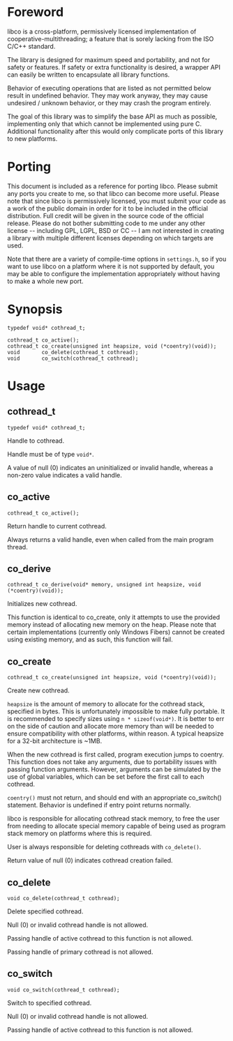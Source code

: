 Foreword
========

libco is a cross-platform, permissively licensed implementation of
cooperative-multithreading; a feature that is sorely lacking from the ISO C/C++
standard.

The library is designed for maximum speed and portability, and not for safety or
features. If safety or extra functionality is desired, a wrapper API can easily
be written to encapsulate all library functions.

Behavior of executing operations that are listed as not permitted below result
in undefined behavior. They may work anyway, they may cause undesired / unknown
behavior, or they may crash the program entirely.

The goal of this library was to simplify the base API as much as possible,
implementing only that which cannot be implemented using pure C. Additional
functionality after this would only complicate ports of this library to new
platforms.

Porting
=======

This document is included as a reference for porting libco. Please submit any
ports you create to me, so that libco can become more useful. Please note that
since libco is permissively licensed, you must submit your code as a work of the
public domain in order for it to be included in the official distribution.
Full credit will be given in the source code of the official release. Please
do not bother submitting code to me under any other license -- including GPL,
LGPL, BSD or CC -- I am not interested in creating a library with multiple
different licenses depending on which targets are used.

Note that there are a variety of compile-time options in `settings.h`,
so if you want to use libco on a platform where it is not supported by default,
you may be able to configure the implementation appropriately without having
to make a whole new port.

Synopsis
========

    typedef void* cothread_t;

    cothread_t co_active();
    cothread_t co_create(unsigned int heapsize, void (*coentry)(void));
    void       co_delete(cothread_t cothread);
    void       co_switch(cothread_t cothread);

Usage
=====

cothread_t
----------

    typedef void* cothread_t;

Handle to cothread.

Handle must be of type `void*`.

A value of null (0) indicates an uninitialized or invalid
handle, whereas a non-zero value indicates a valid handle.

co_active
---------

    cothread_t co_active();

Return handle to current cothread.

Always returns a valid handle, even when called from the main program thread.

co_derive
---------

    cothread_t co_derive(void* memory, unsigned int heapsize, void (*coentry)(void));

Initializes new cothread.

This function is identical to co_create, only it attempts to use the provided
memory instead of allocating new memory on the heap. Please note that certain
implementations (currently only Windows Fibers) cannot be created using existing
memory, and as such, this function will fail.

co_create
---------

    cothread_t co_create(unsigned int heapsize, void (*coentry)(void));

Create new cothread.

`heapsize` is the amount of memory to allocate for the cothread stack, specified
in bytes. This is unfortunately impossible to make fully portable. It is
recommended to specify sizes using `n * sizeof(void*)`. It is better to err
on the side of caution and allocate more memory than will be needed to ensure
compatibility with other platforms, within reason. A typical heapsize for a
32-bit architecture is ~1MB.

When the new cothread is first called, program execution jumps to coentry.
This function does not take any arguments, due to portability issues with
passing function arguments. However, arguments can be simulated by the use
of global variables, which can be set before the first call to each cothread.

`coentry()` must not return, and should end with an appropriate co_switch()
statement. Behavior is undefined if entry point returns normally.

libco is responsible for allocating cothread stack memory, to free
the user from needing to allocate special memory capable of being used
as program stack memory on platforms where this is required.

User is always responsible for deleting cothreads with `co_delete()`.

Return value of null (0) indicates cothread creation failed.

co_delete
---------

    void co_delete(cothread_t cothread);

Delete specified cothread.

Null (0) or invalid cothread handle is not allowed.

Passing handle of active cothread to this function is not allowed.

Passing handle of primary cothread is not allowed.

co_switch
---------

    void co_switch(cothread_t cothread);

Switch to specified cothread.

Null (0) or invalid cothread handle is not allowed.

Passing handle of active cothread to this function is not allowed.
